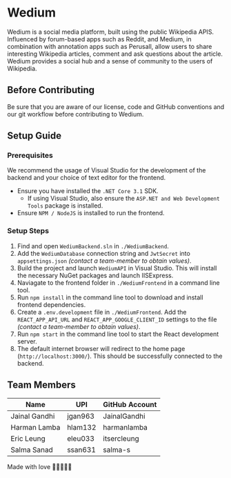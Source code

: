 # Wedium
Wedium is a social media platform, built using the public Wikipedia APIS. Influenced by forum-based apps such as Reddit, and Medium, in combination with annotation apps such as Perusall, allow users to share interesting Wikipedia articles, comment and ask questions about the article. Wedium provides a social hub and a sense of community to the users of Wikipedia.

## Before Contributing
Be sure that you are aware of our license, code and GitHub conventions and our git workflow before contributing to Wedium.

## Setup Guide
### Prerequisites
We recommend the usage of Visual Studio for the development of the backend and your choice of text editor for the frontend.

* Ensure you have installed the `.NET Core 3.1` SDK.
    * If using Visual Studio, also ensure the `ASP.NET and Web Development Tools` package is installed.
* Ensure `NPM / NodeJS` is installed to run the frontend.

### Setup Steps
1. Find and open `WediumBackend.sln` in `./WediumBackend`.
2. Add the `WediumDatabase` connection string and `JwtSecret` into `appsettings.json` _(contact a team-member to obtain values)_.
3. Build the project and launch `WediumAPI` in Visual Studio. This will install the necessary NuGet packages and launch IISExpress. 
4. Naviagate to the frontend folder in `./WediumFrontend` in a command line tool.
5. Run `npm install` in the command line tool to download and install frontend dependencies.
6. Create a `.env.development` file in `./WediumFrontend`. Add the `REACT_APP_API_URL` and `REACT_APP_GOOGLE_CLIENT_ID` settings to the file _(contact a team-member to obtain values)_.
7. Run `npm start` in the command line tool to start the React development server.
8. The default internet browser will redirect to the home page (`http://localhost:3000/`). This should be successfully connected to the backend.

## Team Members

| Name                | UPI                | GitHub Account                |
|---------------------|--------------------|-------------------------------|
| Jainal Gandhi       | jgan963 | JainalGandhi |
| Harman Lamba        | hlam132 | harmanlamba |
| Eric Leung          | eleu033 | itsercleung |
| Salma Sanad         | ssan631 | salma-s |

Made with love 👨‍👨‍👧‍👦💖
